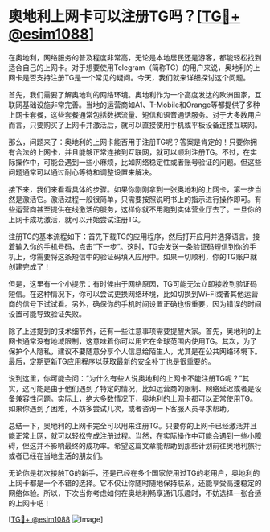 # 奧地利上网卡可以注册TG吗？[[TG💪+ @esim1088](https://t.me/s/esim1088)]

在奥地利，网络服务的普及程度非常高，无论是本地居民还是游客，都能轻松找到适合自己的上网卡。对于想要使用Telegram（简称TG）的用户来说，奥地利的上网卡是否支持注册TG是一个常见的疑问。今天，我们就来详细探讨这个问题。

首先，我们需要了解奥地利的网络环境。奥地利作为一个高度发达的欧洲国家，互联网基础设施非常完善。当地的运营商如A1、T-Mobile和Orange等都提供了多种上网卡套餐，这些套餐通常包括数据流量、短信和语音通话服务。对于大多数用户而言，只要购买了上网卡并激活后，就可以直接使用手机或平板设备连接互联网。

那么，问题来了：奥地利的上网卡能否用于注册TG呢？答案是肯定的！只要你拥有合法的上网卡，并且能够正常连接到互联网，就可以顺利注册TG。不过，在实际操作中，可能会遇到一些小麻烦，比如网络稳定性或者账号验证的问题。但这些问题通常可以通过耐心等待和调整设置来解决。

接下来，我们来看看具体的步骤。如果你刚刚拿到一张奥地利的上网卡，第一步当然是激活它。激活过程一般很简单，只需要按照说明书上的指示进行操作即可。有些运营商甚至提供在线激活的服务，这样你就不用跑到实体营业厅去了。一旦你的上网卡成功激活，就可以开始尝试注册TG。

注册TG的基本流程如下：首先下载TG的应用程序，然后打开应用并选择语言。接着输入你的手机号码，点击“下一步”。这时，TG会发送一条验证码短信到你的手机上，你需要将这条短信中的验证码填入应用中。如果一切顺利，你的TG账户就创建完成了！

但是，这里有一个小提示：有时候由于网络原因，TG可能无法立即接收到验证码短信。在这种情况下，你可以尝试更换网络环境，比如切换到Wi-Fi或者其他运营商的信号下试试看。另外，确保你的手机时间设置正确也很重要，因为错误的时间设置可能导致验证失败。

除了上述提到的技术细节外，还有一些注意事项需要提醒大家。首先，奥地利的上网卡通常没有地域限制，这意味着你可以用它在全球范围内使用TG。其次，为了保护个人隐私，建议不要随意分享个人信息给陌生人，尤其是在公共网络环境下。最后，定期更新TG应用程序以获取最新的安全补丁也是很重要的。

说到这里，你可能会问：“为什么有些人说奥地利的上网卡不能注册TG呢？”其实，这可能是由于他们遇到了特定的情况，比如运营商的限制、网络延迟或者是设备兼容性问题。实际上，绝大多数情况下，奥地利的上网卡都可以正常使用TG。如果你遇到了困难，不妨多尝试几次，或者咨询一下客服人员寻求帮助。

总结一下，奥地利的上网卡完全可以用来注册TG。只要你的上网卡已经激活并且能正常上网，就可以轻松完成注册过程。当然，在实际操作中可能会遇到一些小障碍，但这并不影响最终的成功率。希望这篇文章能帮助到那些计划前往奥地利旅行或者已经在当地生活的朋友们。

无论你是初次接触TG的新手，还是已经在多个国家使用过TG的老用户，奥地利的上网卡都是一个不错的选择。它不仅让你随时随地保持联系，还能享受高速稳定的网络体验。所以，下次当你考虑如何在奥地利畅享通讯乐趣时，不妨选择一张合适的上网卡吧！

[[TG💪+ @esim1088](https://t.me/s/esim1088) ![Image](https://i.postimg.cc/4NQfJmqS/Snipaste-2025-05-13-00-14-12.png)]